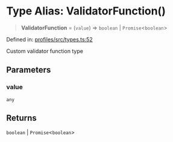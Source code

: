 # Type Alias: ValidatorFunction()

> **ValidatorFunction** = (`value`) => `boolean` \| `Promise`\<`boolean`\>

Defined in: [profiles/src/types.ts:52](https://github.com/happyvertical/smrt/blob/71a16025d52b026725fd522a392015e67e1d6489/packages/profiles/src/types.ts#L52)

Custom validator function type

## Parameters

### value

`any`

## Returns

`boolean` \| `Promise`\<`boolean`\>

